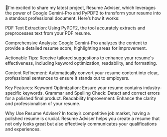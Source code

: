 🚀I'm excited to share my latest project, Resume Adviser, which leverages the power of Google Gemini-Pro and PyPDF2 to transform your resume into a standout professional document. Here’s how it works:

PDF Text Extraction: Using PyPDF2, the tool accurately extracts and preprocesses text from your PDF resume.

Comprehensive Analysis: Google Gemini-Pro analyzes the content to provide a detailed resume score, highlighting areas for improvement.

Actionable Tips: Receive tailored suggestions to enhance your resume's effectiveness, including keyword optimization, readability, and formatting.

Content Refinement: Automatically convert your resume content into clear, professional sentences to ensure it stands out to employers.

Key Features:
Keyword Optimization: Ensure your resume contains industry-specific keywords.
Grammar and Spelling Check: Detect and correct errors for a polished final product.
Readability Improvement: Enhance the clarity and professionalism of your resume.

Why Use Resume Adviser?
In today’s competitive job market, having a polished resume is crucial. Resume Adviser helps you create a resume that not only looks great but also effectively communicates your qualifications and experiences.
